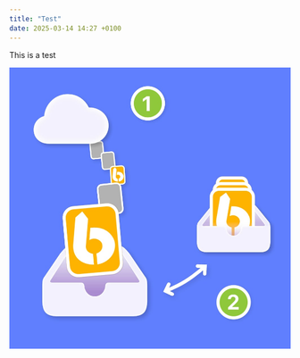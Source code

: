 ```yaml
---
title: "Test"
date: 2025-03-14 14:27 +0100
---
```


This is a test

<a href="https://github.com/Ptujec/LaunchBar/tree/master/LB-Repo-Updates#launchbar-repo-updates-action"><img src="https://raw.githubusercontent.com/Ptujec/LaunchBar/refs/heads/master/LB-Repo-Updates/02.jpg"/></a>